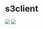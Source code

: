 # s3client
<img src ="http://s3browser.com/images/slider/clean-interface.png"/>
<img src = "https://www.newbiecontest.org/content/anti-aspi/prevent.html"/>
